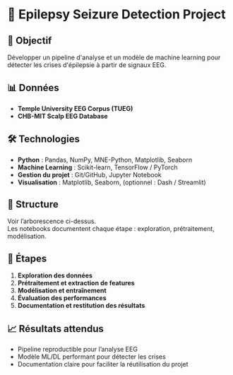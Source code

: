 # 🧠 Epilepsy Seizure Detection Project

## 🎯 Objectif
Développer un pipeline d'analyse et un modèle de machine learning pour détecter les crises d'épilepsie à partir de signaux EEG.

## 📊 Données
- **Temple University EEG Corpus (TUEG)**
- **CHB-MIT Scalp EEG Database**

## 🛠️ Technologies
- **Python** : Pandas, NumPy, MNE-Python, Matplotlib, Seaborn
- **Machine Learning** : Scikit-learn, TensorFlow / PyTorch
- **Gestion du projet** : Git/GitHub, Jupyter Notebook
- **Visualisation** : Matplotlib, Seaborn, (optionnel : Dash / Streamlit)

## 📂 Structure
Voir l’arborescence ci-dessus.  
Les notebooks documentent chaque étape : exploration, prétraitement, modélisation.

## 🚀 Étapes
1. **Exploration des données**  
2. **Prétraitement et extraction de features**  
3. **Modélisation et entraînement**  
4. **Évaluation des performances**  
5. **Documentation et restitution des résultats**

## 📈 Résultats attendus
- Pipeline reproductible pour l’analyse EEG
- Modèle ML/DL performant pour détecter les crises
- Documentation claire pour faciliter la réutilisation du projet
